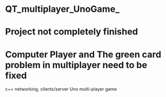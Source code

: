 # QT_multiplayer_UnoGame_
# Project not completely finished 
# Computer Player and The green card problem in multiplayer need to be fixed
c++ networking, clients/server Uno multi-player game 
